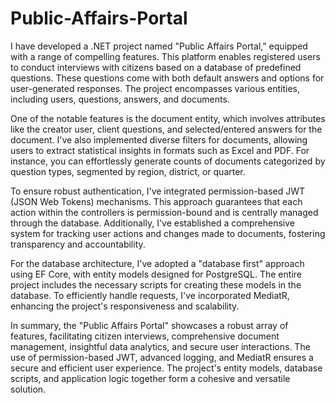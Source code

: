 # Public-Affairs-Portal

I have developed a .NET project named "Public Affairs Portal," equipped with a range of compelling features. This platform enables registered users to conduct interviews with citizens based on a database of predefined questions. These questions come with both default answers and options for user-generated responses. The project encompasses various entities, including users, questions, answers, and documents.

One of the notable features is the document entity, which involves attributes like the creator user, client questions, and selected/entered answers for the document. I've also implemented diverse filters for documents, allowing users to extract statistical insights in formats such as Excel and PDF. For instance, you can effortlessly generate counts of documents categorized by question types, segmented by region, district, or quarter.

To ensure robust authentication, I've integrated permission-based JWT (JSON Web Tokens) mechanisms. This approach guarantees that each action within the controllers is permission-bound and is centrally managed through the database. Additionally, I've established a comprehensive system for tracking user actions and changes made to documents, fostering transparency and accountability.

For the database architecture, I've adopted a "database first" approach using EF Core, with entity models designed for PostgreSQL. The entire project includes the necessary scripts for creating these models in the database. To efficiently handle requests, I've incorporated MediatR, enhancing the project's responsiveness and scalability.

In summary, the "Public Affairs Portal" showcases a robust array of features, facilitating citizen interviews, comprehensive document management, insightful data analytics, and secure user interactions. The use of permission-based JWT, advanced logging, and MediatR ensures a secure and efficient user experience. The project's entity models, database scripts, and application logic together form a cohesive and versatile solution.





